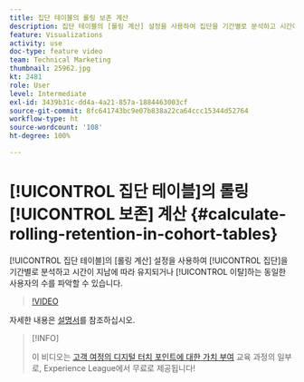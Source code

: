 ```yaml
---
title: 집단 테이블의 롤링 보존 계산
description: 집단 테이블의 [롤링 계산] 설정을 사용하여 집단을 기간별로 분석하고 시간이 지남에 따라 유지되거나 이탈하는 동일한 사용자의 수를 파악할 수 있습니다.
feature: Visualizations
activity: use
doc-type: feature video
team: Technical Marketing
thumbnail: 25962.jpg
kt: 2481
role: User
level: Intermediate
exl-id: 3439b31c-dd4a-4a21-857a-1884463003cf
source-git-commit: 8fc641743bc9e07b838a22ca64ccc15344d52764
workflow-type: ht
source-wordcount: '108'
ht-degree: 100%

---
```


# [!UICONTROL 집단 테이블]의 롤링 [!UICONTROL 보존] 계산 {#calculate-rolling-retention-in-cohort-tables}

[!UICONTROL 집단 테이블]의 [롤링 계산] 설정을 사용하여 [!UICONTROL 집단]을 기간별로 분석하고 시간이 지남에 따라 유지되거나 [!UICONTROL 이탈]하는 동일한 사용자의 수를 파악할 수 있습니다.

>[!VIDEO](https://video.tv.adobe.com/v/25962/?quality=12&learn=on)

자세한 내용은 [설명서](https://experienceleague.adobe.com/docs/analytics/analyze/analysis-workspace/visualizations/cohort-table/cohort-analysis.html?lang=ko)를 참조하십시오.

>[!INFO]
>
> 이 비디오는 [고객 여정의 디지털 터치 포인트에 대한 가치 부여](https://experienceleague.adobe.com/?recommended=Analytics-U-1-2020.2) 교육 과정의 일부로, Experience League에서 무료로 제공됩니다!
